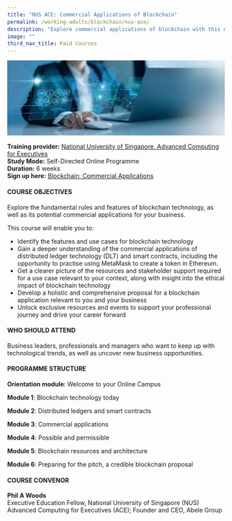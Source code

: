 ```yaml
---
title: "NUS ACE: Commercial Applications of Blockchain"
permalink: /working-adults/blockchain/nus-ace/
description: "Explore commercial applications of blockchain with this online course "
image: ""
third_nav_title: Paid Courses
---
```

![Online course on commercial applications of blockchain](/images/Oct%202022/Blockchain.png)

**Training provider:** [National University of Singapore, Advanced Computing for Executives](https://ace.nus.edu.sg/self-directed-online-programmes/)<br>
**Study Mode:** Self-Directed Online Programme   
**Duration:** 6 weeks <br>
**Sign up here:** [Blockchain: Commercial Applications ](https://www.getsmarter.com/cart?variant_id=4828)

#### **COURSE OBJECTIVES**

Explore the fundamental rules and features of blockchain technology, as well as its potential commercial applications for your business.

This course will enable you to: 

* Identify the features and use cases for blockchain technology 
* Gain a deeper understanding of the commercial applications of distributed ledger technology (DLT) and smart contracts, including the opportunity to practise using MetaMask to create a token in Ethereum.
* Get a clearer picture of the resources and stakeholder support required for a use case relevant to your context, along with insight into the ethical impact of blockchain technology
* Develop a holistic and comprehensive proposal for a blockchain application relevant to you and your business
* Unlock  exclusive resources and events to support your professional journey and drive your career forward

#### **WHO SHOULD ATTEND**

Business leaders, professionals and managers who want to keep up with technological trends, as well as uncover new business opportunities. 

#### **PROGRAMME STRUCTURE**

**Orientation module**: Welcome to your Online Campus

**Module 1**: Blockchain technology today

**Module 2**: Distributed ledgers and smart contracts

**Module 3**: Commercial applications

**Module 4**: Possible and permissible

**Module 5**: Blockchain resources and architecture

**Module 6**: Preparing for the pitch, a credible blockchain proposal

#### **COURSE CONVENOR**
**Phil A Woods**<br>
Executive Education Fellow, National University of Singapore (NUS) Advanced Computing for Executives (ACE); Founder and CEO, Abele Group